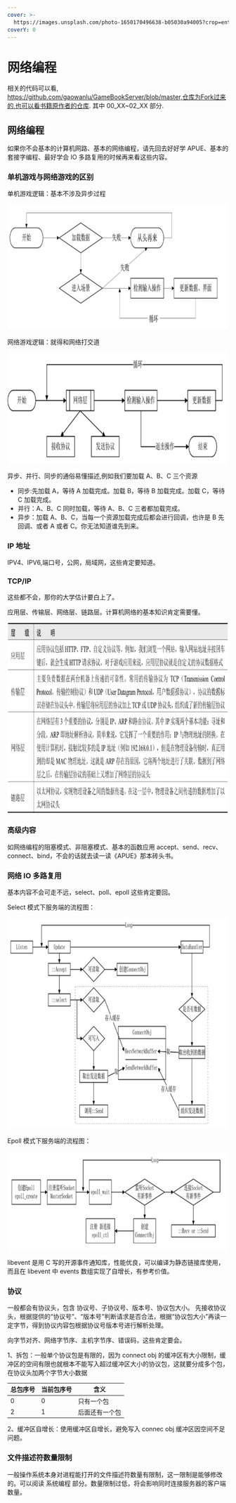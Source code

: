 ```yaml
---
cover: >-
  https://images.unsplash.com/photo-1650170496638-b05030a94005?crop=entropy&cs=srgb&fm=jpg&ixid=MnwxOTcwMjR8MHwxfHJhbmRvbXx8fHx8fHx8fDE2NTI1MzAzMzQ&ixlib=rb-1.2.1&q=85
coverY: 0
---
```


# 网络编程

相关的代码可以看, https://github.com/gaowanlu/GameBookServer/blob/master,仓库为Fork过来的,也可以看书籍原作者的仓库. 其中 00\_XX\~02\_XX 部分.

## 网络编程

如果你不会基本的计算机网路、基本的网络编程，请先回去好好学 APUE、基本的套接字编程、最好学会 IO 多路复用的时候再来看这些内容。

### 单机游戏与网络游戏的区别

单机游戏逻辑：基本不涉及异步过程

![单机游戏逻辑](../.gitbook/assets/2023-09-29105142.jpg)

网络游戏逻辑：就得和网络打交道

![网络游戏逻辑](../.gitbook/assets/2023-09-29105336.jpg)

异步、并行、同步的通俗易懂描述,例如我们要加载 A、B、C 三个资源

* 同步:先加载 A，等待 A 加载完成。加载 B，等待 B 加载完成。加载 C，等待 C 加载完成。
* 并行：A、B、C 同时加载，等待 A、B、C 三者都加载完成。
* 异步：加载 A、B、C，当每一个资源加载完成后都会进行回调，也许是 B 先回调、或者 A 或者 C。你无法知道谁先到来。

### IP 地址

IPV4、IPV6,端口号，公网，局域网，这些肯定要知道。

### TCP/IP

这些都不会，那你的大学估计要白上了。

应用层、传输层、网络层、链路层。计算机网络的基本知识肯定需要懂。

![协议层级说明表](../.gitbook/assets/2023-09-29110227.jpg)

### 高级内容

如网络编程的阻塞模式、非阻塞模式、基本的函数应用 accept、send、recv、connect、bind，不会的话就去读一读《APUE》那本砖头书。

### 网络 IO 多路复用

基本内容不会可走不远，select、poll、epoll 这些肯定要回。

Select 模式下服务端的流程图：

![Select模式下服务端的流程图](../.gitbook/assets/2023-09-29110705.jpg)

Epoll 模式下服务端的流程图：

![Epoll 模式下服务端的流程图](../.gitbook/assets/2023-09-29110958.jpg)

libevent 是用 C 写的开源事件通知库，性能优良，可以编译为静态链接库使用，而且在 libevent 中 events 数组实现了自增长，有参考价值。

### 协议

一般都会有协议头，包含 协议号、子协议号、版本号、协议包大小。 先接收协议头，根据提供的“协议号”、“版本号”判断请求是否合法，根据“协议包大小”再读一定字节，得到协议内容包根据协议号版本号进行解析处理。

向字节对齐、网络字节序、主机字节序、错误码，这些肯定要会。

1、拆包：一般单个协议包是有限的，因为 connect obj 的缓冲区有大小限制，缓冲区的空间有限也就根本不能写入超过缓冲区大小的协议包，这就要分成多个包，在协议头加两个字节大小数据

| 总包序号 | 当前包序号 | 含义      |
| ---- | ----- | ------- |
| 0    | 0     | 只有一个包   |
| 2    | 1     | 后面还有一个包 |

2、缓冲区自增长：使用缓冲区自增长，避免写入 connec obj 缓冲区因空间不足问题。

### 文件描述符数量限制

一般操作系统本身对进程能打开的文件描述符数量有限制，这一限制是能够修改的。可以阅读 系统编程 部分。数量限制过低，将会影响同时连接服务器的客户端数量。
